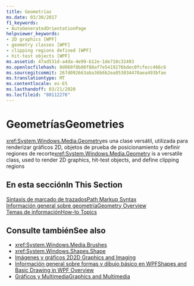 ```yaml
---
title: Geometrías
ms.date: 03/30/2017
f1_keywords:
- AutoGeneratedOrientationPage
helpviewer_keywords:
- 2D graphics [WPF]
- geometry classes [WPF]
- clipping regions defined [WPF]
- hit-test objects [WPF]
ms.assetid: 47ad531d-a4da-4e99-b12e-1de710c32493
ms.openlocfilehash: 0d060f8b80f88af7e5419276bdec0fcfecc466c6
ms.sourcegitcommit: 267d092663aba36b6b2ea853034470aea493bfae
ms.translationtype: MT
ms.contentlocale: es-ES
ms.lasthandoff: 03/21/2020
ms.locfileid: "80112276"
---
```

# <a name="geometries"></a><span data-ttu-id="6e151-102">Geometrías</span><span class="sxs-lookup"><span data-stu-id="6e151-102">Geometries</span></span>
<span data-ttu-id="6e151-103"><xref:System.Windows.Media.Geometry>es una clase versátil, utilizada para renderizar gráficos 2D, objetos de prueba de posicionamiento y definir regiones de recorte</span><span class="sxs-lookup"><span data-stu-id="6e151-103"><xref:System.Windows.Media.Geometry> is a versatile class, used to render 2D graphics, hit-test objects, and define clipping regions</span></span>  
  
## <a name="in-this-section"></a><span data-ttu-id="6e151-104">En esta sección</span><span class="sxs-lookup"><span data-stu-id="6e151-104">In This Section</span></span>  
 [<span data-ttu-id="6e151-105">Sintaxis de marcado de trazados</span><span class="sxs-lookup"><span data-stu-id="6e151-105">Path Markup Syntax</span></span>](path-markup-syntax.md)  
 [<span data-ttu-id="6e151-106">Información general sobre geometría</span><span class="sxs-lookup"><span data-stu-id="6e151-106">Geometry Overview</span></span>](geometry-overview.md)  
 [<span data-ttu-id="6e151-107">Temas de información</span><span class="sxs-lookup"><span data-stu-id="6e151-107">How-to Topics</span></span>](geometries-how-to-topics.md)  
  
## <a name="see-also"></a><span data-ttu-id="6e151-108">Consulte también</span><span class="sxs-lookup"><span data-stu-id="6e151-108">See also</span></span>

- <xref:System.Windows.Media.Brushes>
- <xref:System.Windows.Shapes.Shape>
- [<span data-ttu-id="6e151-109">Imágenes y gráficos 2D</span><span class="sxs-lookup"><span data-stu-id="6e151-109">2D Graphics and Imaging</span></span>](../advanced/optimizing-performance-2d-graphics-and-imaging.md)
- [<span data-ttu-id="6e151-110">Información general sobre formas y dibujo básico en WPF</span><span class="sxs-lookup"><span data-stu-id="6e151-110">Shapes and Basic Drawing in WPF Overview</span></span>](shapes-and-basic-drawing-in-wpf-overview.md)
- [<span data-ttu-id="6e151-111">Gráficos y Multimedia</span><span class="sxs-lookup"><span data-stu-id="6e151-111">Graphics and Multimedia</span></span>](index.md)
